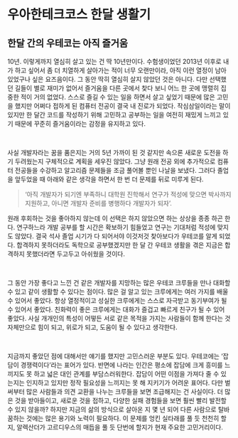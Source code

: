 # 우아한테크코스 한달 생활기

## 한달 간의 우테코는 아직 즐거움

10년. 이렇게까지 열심히 살고 있는 건 딱 10년만이다.
수험생이었던 2013년 이후로 내가 하고 싶어서 좀 더 치열하게 살아가는 적이 너무 오랜만이라, 아직 이런 열정이 남아있었구나 싶은 요즈음이다.
그 동안 딱히 열심히 살지 않았던 것은 아니다.
다만 선택했던 길들이 별로 재미가 없어서 즐거움을 다른 곳에서 찾다 보니 어느 한 곳에 맹렬히 집중한 적이 거의 없었다.
스스로 즐길 수 있는 일을 하면서 살고 싶었기 때문에 많은 고민을 했지만 어쩌다 접하게 된 컴퓨터 전공이 결국 내 진로가 되었다.
작심삼일이라는 말이 있지만 한 달간 코드를 작성하기 위해 고민하고 공부하는 일을 여전히 재밌게 느끼고 있기 때문에 꾸준히 즐거움이라는 감정을 유지하고 있다.

<br>

사실 개발자라는 꿈을 품은지는 거의 5년 가까이 된 것 같지만 속으론 새로운 도전을 하기 두려웠는지 구체적으로 계획을 세우진 않았다.
그냥 원래 전공 외에 추가적으로 컴퓨터 전공들을 수강하고 알고리즘 문제들을 조금 풀어볼 뿐인 나날을 보냈다.
그러다 졸업을 앞두었을 때 아래와 같은 생각을 하면서 한 번 더 문제를 뒤로 미루게 된다.
> ‘아직 개발자가 되기엔 부족하니 대학원 진학해서 연구가 적성에 맞으면 박사까지 지원하고, 아니면 개발자 준비를 병행하다 개발자가 되자’.

원래 후회하는 것을 좋아하지 않는데 이 선택은 하지 않았으면 하는 상상을 종종 하곤 한다.
연구하느라 개발 공부를 할 시간은 확보하기 힘들었고 연구는 기대처럼 적성에 맞지도 않았다.
결국 석사 졸업 시기가 다 되어서야 이것저것 찾아보다가 우테코를 알게 되었다.
합격하지 못하더라도 독학으로 공부했겠지만 한 달 간 우테코 생활을 겪은 지금은 합격하지 못했더라면 두고두고 아쉬웠을 것이다.

<br>

그 동안 가장 좋다고 느낀 건 같은 개발자를 지망하는 많은 우테코 크루들을 만나 대화할 수 있고 같이 생활할 수 있다는 점이다.
많은 걸 알고 있는 크루에게는 여러 가지를 배울 수 있어서 좋았다.
항상 열정적이고 성실한 크루에게는 스스로 자극받고 동기부여가 될 수 있어서 좋았다.
친화력이 좋은 크루에게는 대화가 즐겁고 빠르게 친구가 될 수 있어 좋았다.
사실 개개인의 특성이 어떻든 서로 같은 목적을 가지는 사람들이 함께 한다는 것 자체만으로 힘이 되고, 위로가 되고, 도움이 될 수 있다고 생각한다.

<br>

지금까지 좋았던 점에 대해서만 얘기를 했지만 고민스러운 부분도 있다.
우테코에는 ‘잡담이 경쟁력이다’라는 표어가 있다.
반면에 나라는 인간은 평소에 잡담에 크게 흥미를 느끼지도 못 하고 넓은 대인 관계를 부담스러워한다.
잡담이 어떤 이점을 가져다 줄 수 있는지는 인지하고 있지만 정작 필요성을 느끼지는 못 해 지키기가 어려운 표어다.
다만 벌써부터 많은 사람들과 의견 교환을 나누는 크루들을 보면 조급해지는 건 사실이다.
더 많은 것을 받아들이고, 새로운 것을 접하고, 다양한 실패 경험들을 보면 훨씬 빨리 발전할 수 있지 않을까?
하지만 지금의 삶의 방식으로 살아온 지 몇 년 되어 다른 사람으로 탈바꿈하는 것에는 많은 용기와 노력이 필요하다.
이 문제를 엉킨 실타래를 풀 듯 천천히 할지, 알렉산더가 고르디우스의 매듭을 풀 듯 단번에 할지가 현재 주요한 고민거리이다.
